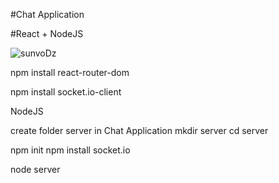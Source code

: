 #Chat Application 

#React + NodeJS

![sunvoDz](https://user-images.githubusercontent.com/42707869/70858182-5a789f80-1f2f-11ea-8b43-466b22f1e674.gif)



npm install react-router-dom

npm install socket.io-client


NodeJS

create folder server in Chat Application 
mkdir server
cd server

npm init
npm install socket.io

node server
